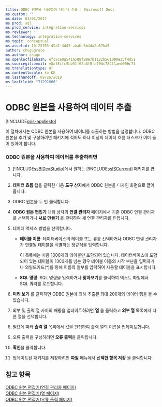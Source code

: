 ```yaml
---
title: ODBC 원본을 사용하여 데이터 추출 | Microsoft Docs
ms.custom: ''
ms.date: 03/01/2017
ms.prod: sql
ms.prod_service: integration-services
ms.reviewer: ''
ms.technology: integration-services
ms.topic: conceptual
ms.assetid: 10f25703-49a2-4d45-abab-6b4da2a57ba5
author: chugugrace
ms.author: chugu
ms.openlocfilehash: efc8ce0a541a508f88e7b1122b561008e25f4d51
ms.sourcegitcommit: e8af8cfc0bb51f62a4f0fa794c784f1aed006c71
ms.translationtype: HT
ms.contentlocale: ko-KR
ms.lasthandoff: 09/26/2019
ms.locfileid: "71292666"
---
```

# <a name="extract-data-by-using-the-odbc-source"></a>ODBC 원본을 사용하여 데이터 추출

[!INCLUDE[ssis-appliesto](../../includes/ssis-appliesto-ssvrpluslinux-asdb-asdw-xxx.md)]


  이 절차에서는 ODBC 원본을 사용하여 데이터를 추출하는 방법을 설명합니다. ODBC 원본을 추가 및 구성하려면 패키지에 적어도 하나 이상의 데이터 흐름 태스크가 이미 들어 있어야 합니다.  
  
### <a name="to-extract-data-using-an-odbc-source"></a>ODBC 원본을 사용하여 데이터를 추출하려면  
  
1.  [!INCLUDE[ssBIDevStudio](../../includes/ssbidevstudio-md.md)]에서 원하는 [!INCLUDE[ssISCurrent](../../includes/ssiscurrent-md.md)] 패키지를 엽니다.  
  
2.  **데이터 흐름** 탭을 클릭한 다음 **도구 상자**에서 ODBC 원본을 디자인 화면으로 끌어 옵니다.  
  
3.  ODBC 원본을 두 번 클릭합니다.  
  
4.  **ODBC 원본 편집기** 대화 상자의 **연결 관리자** 페이지에서 기존 ODBC 연결 관리자를 선택하거나 **새로 만들기** 를 클릭하여 새 연결 관리자를 만듭니다.  
  
5.  데이터 액세스 방법을 선택합니다.  
  
    -   **테이블 이름**: 데이터베이스의 테이블 또는 뷰를 선택하거나 ODBC 연결 관리자가 연결될 테이블을 식별하는 정규식을 입력합니다.  
  
         이 목록에는 처음 1000개의 테이블만 포함되어 있습니다. 데이터베이스에 포함되어 있는 테이블이 1000개를 넘는 경우 테이블 이름의 시작 부분을 입력하거나 와일드카드(*)를 통해 이름의 일부를 입력하여 사용할 테이블을 표시합니다.  
  
    -   **SQL 명령**: SQL 명령을 입력하거나 **찾아보기**를 클릭하여 텍스트 파일에서 SQL 쿼리를 로드합니다.  
  
6.  **미리 보기** 를 클릭하면 ODBC 원본에 의해 추출된 최대 200개의 데이터 행을 볼 수 있습니다.  
  
7.  외부 및 출력 열 사이의 매핑을 업데이트하려면 **열** 을 클릭하고 **외부 열** 목록에서 다른 열을 선택합니다.  
  
8.  필요에 따라 **출력 열** 목록에서 값을 편집하여 출력 열의 이름을 업데이트합니다.  
  
9. 오류 출력을 구성하려면 **오류 출력**을 클릭합니다.  
  
10. **확인**을 클릭합니다.  
  
11. 업데이트된 패키지를 저장하려면 **파일** 메뉴에서 **선택한 항목 저장** 을 클릭합니다.  
  
## <a name="see-also"></a>참고 항목  
 [ODBC 원본 편집기&#40;연결 관리자 페이지&#41;](../../integration-services/data-flow/odbc-source-editor-connection-manager-page.md)   
 [ODBC 원본 편집기&#40;열 페이지&#41;](../../integration-services/data-flow/odbc-source-editor-columns-page.md)   
 [ODBC 원본 편집기&#40;오류 출력 페이지&#41;](../../integration-services/data-flow/odbc-source-editor-error-output-page.md)  
  
  

